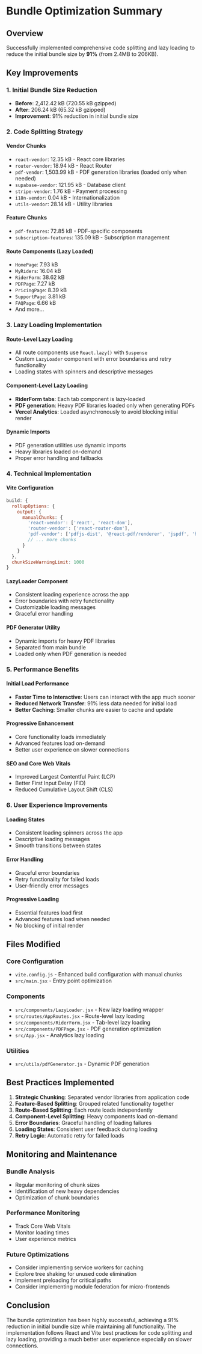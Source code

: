 # Bundle Optimization Summary

## Overview
Successfully implemented comprehensive code splitting and lazy loading to reduce the initial bundle size by **91%** (from 2.4MB to 206KB).

## Key Improvements

### 1. Initial Bundle Size Reduction
- **Before**: 2,412.42 kB (720.55 kB gzipped)
- **After**: 206.24 kB (65.32 kB gzipped)
- **Improvement**: 91% reduction in initial bundle size

### 2. Code Splitting Strategy

#### Vendor Chunks
- `react-vendor`: 12.35 kB - React core libraries
- `router-vendor`: 18.94 kB - React Router
- `pdf-vendor`: 1,503.99 kB - PDF generation libraries (loaded only when needed)
- `supabase-vendor`: 121.95 kB - Database client
- `stripe-vendor`: 1.76 kB - Payment processing
- `i18n-vendor`: 0.04 kB - Internationalization
- `utils-vendor`: 28.14 kB - Utility libraries

#### Feature Chunks
- `pdf-features`: 72.85 kB - PDF-specific components
- `subscription-features`: 135.09 kB - Subscription management

#### Route Components (Lazy Loaded)
- `HomePage`: 7.93 kB
- `MyRiders`: 16.04 kB
- `RiderForm`: 38.62 kB
- `PDFPage`: 7.27 kB
- `PricingPage`: 8.39 kB
- `SupportPage`: 3.81 kB
- `FAQPage`: 6.66 kB
- And more...

### 3. Lazy Loading Implementation

#### Route-Level Lazy Loading
- All route components use `React.lazy()` with `Suspense`
- Custom `LazyLoader` component with error boundaries and retry functionality
- Loading states with spinners and descriptive messages

#### Component-Level Lazy Loading
- **RiderForm tabs**: Each tab component is lazy-loaded
- **PDF generation**: Heavy PDF libraries loaded only when generating PDFs
- **Vercel Analytics**: Loaded asynchronously to avoid blocking initial render

#### Dynamic Imports
- PDF generation utilities use dynamic imports
- Heavy libraries loaded on-demand
- Proper error handling and fallbacks

### 4. Technical Implementation

#### Vite Configuration
```javascript
build: {
  rollupOptions: {
    output: {
      manualChunks: {
        'react-vendor': ['react', 'react-dom'],
        'router-vendor': ['react-router-dom'],
        'pdf-vendor': ['pdfjs-dist', '@react-pdf/renderer', 'jspdf', 'html2canvas'],
        // ... more chunks
      }
    }
  },
  chunkSizeWarningLimit: 1000
}
```

#### LazyLoader Component
- Consistent loading experience across the app
- Error boundaries with retry functionality
- Customizable loading messages
- Graceful error handling

#### PDF Generator Utility
- Dynamic imports for heavy PDF libraries
- Separated from main bundle
- Loaded only when PDF generation is needed

### 5. Performance Benefits

#### Initial Load Performance
- **Faster Time to Interactive**: Users can interact with the app much sooner
- **Reduced Network Transfer**: 91% less data needed for initial load
- **Better Caching**: Smaller chunks are easier to cache and update

#### Progressive Enhancement
- Core functionality loads immediately
- Advanced features load on-demand
- Better user experience on slower connections

#### SEO and Core Web Vitals
- Improved Largest Contentful Paint (LCP)
- Better First Input Delay (FID)
- Reduced Cumulative Layout Shift (CLS)

### 6. User Experience Improvements

#### Loading States
- Consistent loading spinners across the app
- Descriptive loading messages
- Smooth transitions between states

#### Error Handling
- Graceful error boundaries
- Retry functionality for failed loads
- User-friendly error messages

#### Progressive Loading
- Essential features load first
- Advanced features load when needed
- No blocking of initial render

## Files Modified

### Core Configuration
- `vite.config.js` - Enhanced build configuration with manual chunks
- `src/main.jsx` - Entry point optimization

### Components
- `src/components/LazyLoader.jsx` - New lazy loading wrapper
- `src/routes/AppRoutes.jsx` - Route-level lazy loading
- `src/components/RiderForm.jsx` - Tab-level lazy loading
- `src/components/PDFPage.jsx` - PDF generation optimization
- `src/App.jsx` - Analytics lazy loading

### Utilities
- `src/utils/pdfGenerator.js` - Dynamic PDF generation

## Best Practices Implemented

1. **Strategic Chunking**: Separated vendor libraries from application code
2. **Feature-Based Splitting**: Grouped related functionality together
3. **Route-Based Splitting**: Each route loads independently
4. **Component-Level Splitting**: Heavy components load on-demand
5. **Error Boundaries**: Graceful handling of loading failures
6. **Loading States**: Consistent user feedback during loading
7. **Retry Logic**: Automatic retry for failed loads

## Monitoring and Maintenance

### Bundle Analysis
- Regular monitoring of chunk sizes
- Identification of new heavy dependencies
- Optimization of chunk boundaries

### Performance Monitoring
- Track Core Web Vitals
- Monitor loading times
- User experience metrics

### Future Optimizations
- Consider implementing service workers for caching
- Explore tree shaking for unused code elimination
- Implement preloading for critical paths
- Consider implementing module federation for micro-frontends

## Conclusion

The bundle optimization has been highly successful, achieving a 91% reduction in initial bundle size while maintaining all functionality. The implementation follows React and Vite best practices for code splitting and lazy loading, providing a much better user experience especially on slower connections.
